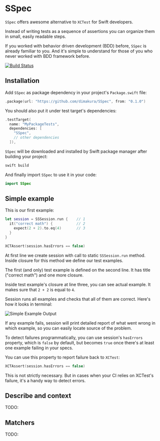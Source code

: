 # SSpec

`SSpec` offers awesome alternative to `XCTest` for Swift developers.

Instead of writing tests as a sequence of assertions you can organize them in small, easily readable steps.

If you worked with behavior driven development (BDD) before, `SSpec` is already familiar to you.
And it's simple to understand for those of you who never worked with BDD framework before.

[![Build Status](https://travis-ci.org/dimakura/SSpec.svg?branch=master)](https://travis-ci.org/dimakura/SSpec)

## Installation

Add `SSpec` as package dependency in your project's `Package.swift` file:

```swift
.package(url: "https://github.com/dimakura/SSpec", from: "0.1.0")
```

You should also put it under test target's dependencies:

```swift
.testTarget(
  name: "MyPackageTests",
  dependencies: [
    "SSpec",
    // other dependencies
  ]),
```

`SSpec` will be downloaded and installed by Swift package manager after building your project:

```sh
swift build
```

And finally import `SSpec` to use it in your code:

```swift
import SSpec
```

## Simple example

This is our first example:

```swift
let session = SSSession.run {    // 1
  it("correct math") {           // 2
    expect(2 + 2).to.eq(4)       // 3
  }
}

XCTAssert(session.hasErrors == false)
```

At first line we create session with call to static `SSSession.run` method.
Inside closure for this method we define our test examples.

The first (and only) test example is defined on the second line.
It has title ("correct math") and one more closure.

Inside test example's closure at line three, you can see actual example.
It makes sure that `2 + 2` is equal to `4`.

Session runs all examples and checks that all of them are correct.
Here's how it looks in terminal:

![Simple Example Output](https://s1.postimg.org/3yxge26htb/Screen_Shot_2017-10-24_at_9.23.22_PM.png)

If any example fails, session will print detailed report of what went wrong in which example,
so you can easily locate source of the problem.

To detect failures programmatically, you can use session's `hasErrors` property, which is
`false` by default, but becomes `true` once there's at least one example failing in your specs.

You can use this property to report failure back to `XCTest`:

```swift
XCTAssert(session.hasErrors == false)
```

This is not strictly necessary. But in cases when your CI relies on XCTest's failure,
it's a handy way to detect errors.

## Describe and context

TODO:

## Matchers

TODO:

